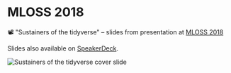 # MLOSS 2018
📽 "Sustainers of the tidyverse" – slides from presentation at [MLOSS 2018](https://2018.mloss.org/)

Slides also available on [SpeakerDeck](https://speakerdeck.com/batpigandme/sustainers-of-the-tverse-mloss/).


![Sustainers of the tidyverse cover slide](https://i.imgur.com/LowX4zn.png)
